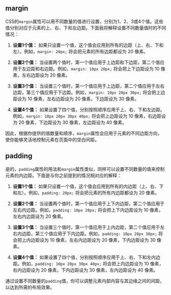 ## margin
CSS的`margin`属性可以用不同数量的值进行设置，分别为1、2、3或4个值。这些值分别对应于元素的上、右、下和左边距。下面我将解释设置不同数量值时的不同情况：

1. **设置1个值：** 如果只设置一个值，这个值会应用到所有的边距（上、右、下和左）。例如，`margin: 20px;` 将会把元素的所有边距都设为 20 像素。

2. **设置2个值：** 当设置两个值时，第一个值应用于上边距和下边距，第二个值应用于左边距和右边距。例如，`margin: 10px 20px;` 将会把上下边距设为 10 像素，左右边距设为 20 像素。

3. **设置3个值：** 当设置三个值时，第一个值应用于上边距，第二个值应用于左右边距，第三个值应用于下边距。例如，`margin: 10px 20px 30px;` 将会把上边距设为 10 像素，左右边距设为 20 像素，下边距设为 30 像素。

4. **设置4个值：** 如果设置了四个值，分别按照顺序应用于上、右、下和左边距。例如，`margin: 10px 20px 30px 40px;` 将会把上边距设为 10 像素，右边距设为 20 像素，下边距设为 30 像素，左边距设为 40 像素。

因此，根据你提供的值数量和顺序，`margin`属性会应用于元素的不同边距方向，使你能够灵活地控制元素在页面中的空白间距。


## padding
是的，`padding`属性的用法和`margin`属性类似，同样可以设置不同数量的值来控制元素的内边距。下面是与你之前提到的情况相对应的解释：

1. **设置1个值：** 如果只设置一个值，这个值会应用到所有的内边距（上、右、下和左）。例如，`padding: 20px;` 将会把元素的所有内边距都设为 20 像素。

2. **设置2个值：** 当设置两个值时，第一个值应用于上下内边距，第二个值应用于左右内边距。例如，`padding: 10px 20px;` 将会把上下内边距设为 10 像素，左右内边距设为 20 像素。

3. **设置3个值：** 当设置三个值时，第一个值应用于上内边距，第二个值应用于左右内边距，第三个值应用于下内边距。例如，`padding: 10px 20px 30px;` 将会把上内边距设为 10 像素，左右内边距设为 20 像素，下内边距设为 30 像素。

4. **设置4个值：** 如果设置了四个值，分别按照顺序应用于上、右、下和左内边距。例如，`padding: 10px 20px 30px 40px;` 将会把上内边距设为 10 像素，右内边距设为 20 像素，下内边距设为 30 像素，左内边距设为 40 像素。

通过设置不同数量的`padding`值，你可以调整元素内部内容与其边缘之间的间距，以达到所需的布局效果。
